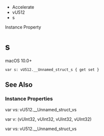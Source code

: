 

- Accelerate
- vU512
-  s 

Instance Property

# s

macOS 10.0+

``` source
var s: vU512.__Unnamed_struct_s { get set }
```

## See Also

### Instance Properties

var vs: vU512.__Unnamed_struct_vs

var v: (vUInt32, vUInt32, vUInt32, vUInt32)

var vs: vU512.__Unnamed_struct_vs

